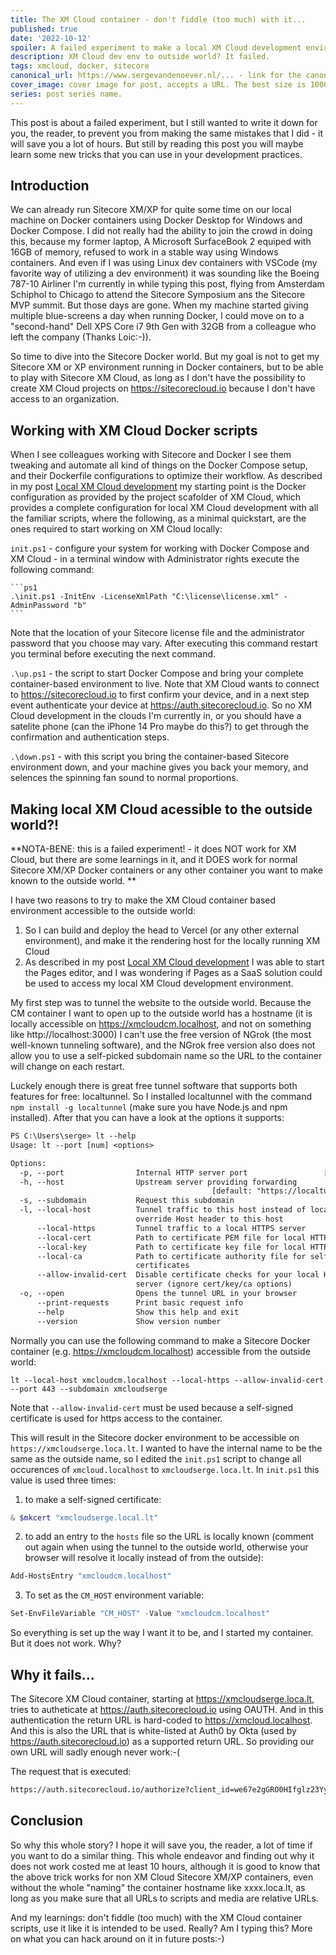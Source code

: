 ```yaml
---
title: The XM Cloud container - don't fiddle (too much) with it...
published: true
date: '2022-10-12'
spoiler: A failed experiment to make a local XM Cloud development environment known to the outside world.
description: XM Cloud dev env to outside world? It failed.
tags: xmcloud, docker, sitecore
canonical_url: https://www.sergevandenoever.nl/... - link for the canonical version of the content
cover_image: cover image for post, accepts a URL. The best size is 1000 x 420.
series: post series name.
---
```

This post is about a failed experiment, but I still wanted to write it down for you, the reader, to prevent you from making the same mistakes that I did - it will save you a lot of hours. But still by reading this post you will maybe learn some new tricks that you can use in your development practices.

## Introduction

We can already run Sitecore XM/XP for quite some time on our local machine on Docker containers using Docker Desktop for Windows and Docker Compose. I did not really had the ability to join the crowd in doing this, because my former laptop, A Microsoft SurfaceBook 2 equiped with 16GB of memory, refused to work in a stable way using Windows containers. And even if I was using Linux dev containers with VSCode (my favorite way of utilizing a dev environment) it was sounding like the Boeing 787-10 Airliner I'm currently in while typing this post, flying from Amsterdam Schiphol to Chicago to attend the Sitecore Symposium ans the Sitecore MVP summit. But those days are gone. When my machine started giving multiple blue-screens a day when running Docker, I could move on to a "second-hand" Dell XPS Core i7 9th Gen with 32GB from a colleague who left the company (Thanks Loic:-)).

So time to dive into the Sitecore Docker world. But my goal is not to get my Sitecore XM or XP environment running in Docker containers, but to be able to play with Sitecore XM Cloud, as long as I don't have the possibility to create XM Cloud projects on https://sitecorecloud.io because I don't have access to an organization.

## Working with XM Cloud Docker scripts

When I see colleagues working with Sitecore and Docker I see them tweaking and automate all kind of things on the Docker Compose setup, and their Dockerfile configurations to optimize their workflow. As described in my post [Local XM Cloud development](TODO) my starting point is the Docker configuration as provided by the project scafolder of XM Cloud, which provides a complete configuration for local XM Cloud development with all the familiar scripts, where the following, as a minimal quickstart, are the ones required to start working on XM Cloud locally:

`init.ps1` - configure your system for working with Docker Compose and XM Cloud - in a terminal window with Administrator rights execute the following command: 

    ```ps1
    .\init.ps1 -InitEnv -LicenseXmlPath "C:\license\license.xml" -AdminPassword "b"
    ```

Note that the location of your Sitecore license file and the administrator password that you choose may vary. After executing this command restart you terminal before executing the next command.

`.\up.ps1` - the script to start Docker Compose and bring your complete container-based environment to live. Note that XM Cloud wants to connect to https://sitecorecloud.io to first confirm your device, and in a next step event authenticate your device at https://auth.sitecorecloud.io. So no XM Cloud development in the clouds I'm currently in, or you should have a satelite phone (can the iPhone 14 Pro maybe do this?) to get through the confirmation and authentication steps.

`.\down.ps1` - with this script you bring the container-based Sitecore environment down, and your machine gives you back your memory, and selences the spinning fan sound to normal proportions.

## Making local XM Cloud acessible to the outside world?!

**NOTA-BENE: this is a failed experiment! - it does NOT work for XM Cloud, but there are some learnings in it, and it DOES work for normal Sitecore XM/XP Docker containers or any other container you want to make known to the outside world.
**

I have two reasons to try to make the XM Cloud container based environment accessible to the outside world:

1. So I can build and deploy the head to Vercel (or any other external environment), and make it the rendering host for the locally running XM Cloud
2. As described in my post [Local XM Cloud development](TODO) I was able to start the Pages editor, and I was wondering if Pages as a SaaS solution could be used to access my local XM Cloud development environment.

My first step was to tunnel the website to the outside world. Because the CM container I want to open up to the outside world has a hostname (it is locally accessible on https://xmcloudcm.localhost, and not on something like http://localhost:3000) I can't use the free version of NGrok (the most well-known tunneling software), and the NGrok free version also does not allow you to use a self-picked subdomain name so the URL to the container will change on each restart.

Luckely enough there is great free tunnel software that supports both features for free: localtunnel. So I installed localtunnel with the command `npm install -g localtunnel` (make sure you have Node.js and npm installed). After that you can have a look at the options it supports:

```txt
PS C:\Users\serge> lt --help
Usage: lt --port [num] <options>

Options:
  -p, --port                Internal HTTP server port                 [required]
  -h, --host                Upstream server providing forwarding
                                             [default: "https://localtunnel.me"]
  -s, --subdomain           Request this subdomain
  -l, --local-host          Tunnel traffic to this host instead of localhost,
                            override Host header to this host
      --local-https         Tunnel traffic to a local HTTPS server     [boolean]
      --local-cert          Path to certificate PEM file for local HTTPS server
      --local-key           Path to certificate key file for local HTTPS server
      --local-ca            Path to certificate authority file for self-signed
                            certificates
      --allow-invalid-cert  Disable certificate checks for your local HTTPS
                            server (ignore cert/key/ca options)        [boolean]
  -o, --open                Opens the tunnel URL in your browser
      --print-requests      Print basic request info                   [boolean]
      --help                Show this help and exit                    [boolean]
      --version             Show version number                        [boolean]
```

Normally you can use the following command to make a Sitecore Docker container (e.g. https://xmcloudcm.localhost) accessible from the outside world:

```
lt --local-host xmcloudcm.localhost --local-https --allow-invalid-cert --port 443 --subdomain xmcloudserge
```
Note that `--allow-invalid-cert` must be used because a self-signed certificate is used for https access to the container.

This will result in the Sitecore docker environment to be accessible on `https://xmcloudserge.loca.lt`. I wanted to have the internal name to be the same as the outside name, so I edited the `init.ps1` script to change all occurences of `xmcloud.localhost` to `xmcloudserge.loca.lt`. In `init.ps1` this value is used three times:

1. to make a self-signed certificate:
```ps1
& $mkcert "xmcloudserge.local.lt"
```

2. to add an entry to the `hosts` file so the URL is locally known (comment out again when using the tunnel to the outside world, otherwise your browser will resolve it locally instead of from the outside):
```ps1
Add-HostsEntry "xmcloudcm.localhost"
```

3. To set as the `CM_HOST` environment variable:
```ps1
Set-EnvFileVariable "CM_HOST" -Value "xmcloudcm.localhost"
```

So everything is set up the way I want it to be, and I started my container. But it does not work. Why?

## Why it fails...

The Sitecore XM Cloud container, starting at https://xmcloudserge.loca.lt, tries to autheticate at https://auth.sitecorecloud.io using OAUTH. And in this authentication the return URL is hard-coded to https://xmcloud.localhost. And this is also the URL that is white-listed at Auth0 by Okta (used by https://auth.sitecorecloud.io) as a supported return URL. So providing our own URL will sadly enough never work:-(

The request that is executed:

```txt
https://auth.sitecorecloud.io/authorize?client_id=we67e2gGRO0HIfglz23Yypp4T5Rshu86&response_type=code&scope=openid%20profile&state=OpenIdConnect.AuthenticationProperties%3DE7FEVVpMc5sJM8SLjOlOU_m73gkTqvOfFxs2LrcnaZdSrX3MRF_Q12ZyVDpbKIXZhDDWImasq51g1-y5BGIXOsq21vxGGb8FJjz12NttbaecPcQ8z9Kd0Fnrv5yZmRk0Fjf3TntIMUw2WT628TXtyfEeHhJ8gbaem0rO08GVln8TwzKDJR4qEg7nxqEbucvf7Bt1KMCg_FjD0VdxC2m1hq0WEZ5zfKLTTf_fYOg0-d0&response_mode=form_post&nonce=638012677311361499.Y2ZmMWYzMjUtNjRkZS00NDJjLWI0YzctZjZmZWNmOWUyZWRiZGIwZGE5NzEtNDYwMS00YmU0LWJlMzItZTU5MWVmNDc5MDBj&redirect_uri=https%3A%2F%2Fxmcloudcm.localhost%2Fidentity%2Fsignin-auth0&organization_id=&returnTo=https%3A%2F%2Fxmcloudcm.localhost%2Fsitecore&x-client-SKU=ID_NET461&x-client-ver=5.3.0.0
```

## Conclusion

So why this whole story? I hope it will save you, the reader, a lot of time if you want to do a similar thing. This whole endeavor and finding out why it does not work costed me at least 10 hours, although it is good to know that the above trick works for non XM Cloud Sitecore XM/XP containers, even without the whole "naming" the container hostname like xxxx.loca.lt, as long as you make sure that all URLs to scripts and media are relative URLs.

And my learnings: don't fiddle (too much) with the XM Cloud container scripts, use it like it is intended to be used. Really? Am I typing this? More on what you can hack around on it in future posts:-)
